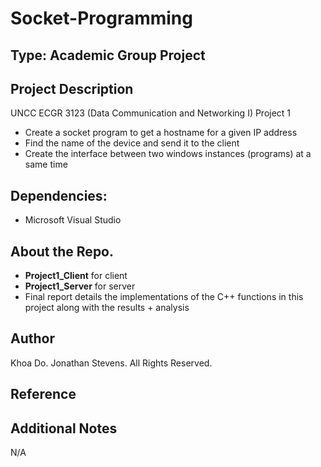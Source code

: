 # Socket-Programming

## Type: Academic Group Project

## Project Description
UNCC ECGR 3123 (Data Communication and Networking I) Project 1
  - Create a socket program to get a hostname for a given IP address
  - Find the name of the device and send it to the client
  - Create the interface between two windows instances (programs) at a same time

## Dependencies:
  - Microsoft Visual Studio

## About the Repo.
  - **Project1_Client** for client
  - **Project1_Server** for server
  - Final report details the implementations of the C++ functions in this project along with the results + analysis

## Author
Khoa Do. Jonathan Stevens. All Rights Reserved.

## Reference

## Additional Notes
N/A
